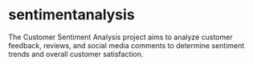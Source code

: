 # sentimentanalysis
The Customer Sentiment Analysis project aims to analyze customer feedback, reviews, and social media comments to determine sentiment trends and overall customer satisfaction. 
